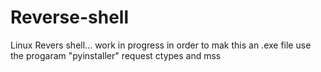 # Reverse-shell
Linux Revers shell... work in progress 
in order to mak this an .exe file use the progaram "pyinstaller"
request ctypes and mss
